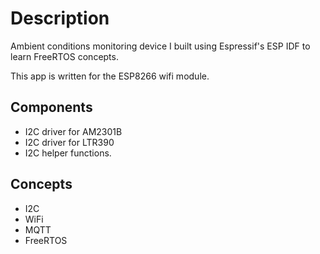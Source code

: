 # Description
Ambient conditions monitoring device I built using Espressif's ESP IDF to learn FreeRTOS concepts.

This app is written for the ESP8266 wifi module.

## Components
- I2C driver for AM2301B
- I2C driver for LTR390
- I2C helper functions.

## Concepts
- I2C
- WiFi
- MQTT
- FreeRTOS
